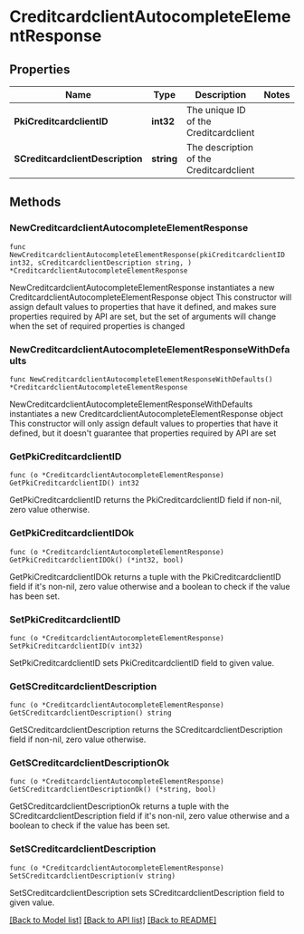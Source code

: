 # CreditcardclientAutocompleteElementResponse

## Properties

Name | Type | Description | Notes
------------ | ------------- | ------------- | -------------
**PkiCreditcardclientID** | **int32** | The unique ID of the Creditcardclient | 
**SCreditcardclientDescription** | **string** | The description of the Creditcardclient | 

## Methods

### NewCreditcardclientAutocompleteElementResponse

`func NewCreditcardclientAutocompleteElementResponse(pkiCreditcardclientID int32, sCreditcardclientDescription string, ) *CreditcardclientAutocompleteElementResponse`

NewCreditcardclientAutocompleteElementResponse instantiates a new CreditcardclientAutocompleteElementResponse object
This constructor will assign default values to properties that have it defined,
and makes sure properties required by API are set, but the set of arguments
will change when the set of required properties is changed

### NewCreditcardclientAutocompleteElementResponseWithDefaults

`func NewCreditcardclientAutocompleteElementResponseWithDefaults() *CreditcardclientAutocompleteElementResponse`

NewCreditcardclientAutocompleteElementResponseWithDefaults instantiates a new CreditcardclientAutocompleteElementResponse object
This constructor will only assign default values to properties that have it defined,
but it doesn't guarantee that properties required by API are set

### GetPkiCreditcardclientID

`func (o *CreditcardclientAutocompleteElementResponse) GetPkiCreditcardclientID() int32`

GetPkiCreditcardclientID returns the PkiCreditcardclientID field if non-nil, zero value otherwise.

### GetPkiCreditcardclientIDOk

`func (o *CreditcardclientAutocompleteElementResponse) GetPkiCreditcardclientIDOk() (*int32, bool)`

GetPkiCreditcardclientIDOk returns a tuple with the PkiCreditcardclientID field if it's non-nil, zero value otherwise
and a boolean to check if the value has been set.

### SetPkiCreditcardclientID

`func (o *CreditcardclientAutocompleteElementResponse) SetPkiCreditcardclientID(v int32)`

SetPkiCreditcardclientID sets PkiCreditcardclientID field to given value.


### GetSCreditcardclientDescription

`func (o *CreditcardclientAutocompleteElementResponse) GetSCreditcardclientDescription() string`

GetSCreditcardclientDescription returns the SCreditcardclientDescription field if non-nil, zero value otherwise.

### GetSCreditcardclientDescriptionOk

`func (o *CreditcardclientAutocompleteElementResponse) GetSCreditcardclientDescriptionOk() (*string, bool)`

GetSCreditcardclientDescriptionOk returns a tuple with the SCreditcardclientDescription field if it's non-nil, zero value otherwise
and a boolean to check if the value has been set.

### SetSCreditcardclientDescription

`func (o *CreditcardclientAutocompleteElementResponse) SetSCreditcardclientDescription(v string)`

SetSCreditcardclientDescription sets SCreditcardclientDescription field to given value.



[[Back to Model list]](../README.md#documentation-for-models) [[Back to API list]](../README.md#documentation-for-api-endpoints) [[Back to README]](../README.md)


